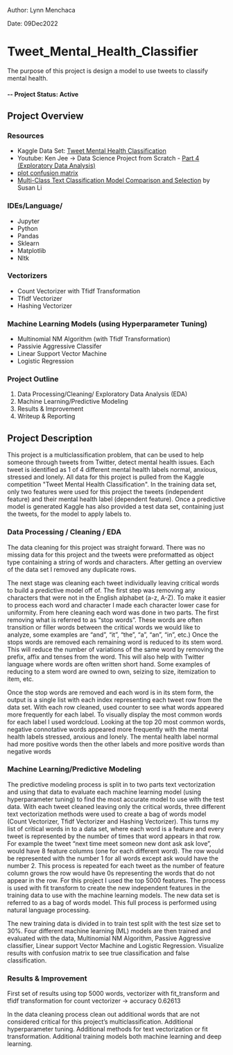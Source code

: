 
Author: Lynn Menchaca

Date: 09Dec2022


# Tweet_Mental_Health_Classifier

The purpose of this project is design a model to use tweets to classify mental health.


#### -- Project Status: Active

## Project Overview
### Resources
- Kaggle Data Set: [Tweet Mental Health Classification](https://www.kaggle.com/competitions/tweet-mental-health-classification)
- Youtube: Ken Jee -> Data Science Project from Scratch - [Part 4 (Exploratory Data Analysis)](https://www.youtube.com/watch?v=QWgg4w1SpJ8&list=PL2zq7klxX5ASFejJj80ob9ZAnBHdz5O1t&index=4)
- [plot confusion matrix](https://scikit-learn.org/stable/auto_examples/model_selection/plot_confusion_matrix.html)
- [Multi-Class Text Classification Model Comparison and Selection](https://towardsdatascience.com/multi-class-text-classification-model-comparison-and-selection-5eb066197568) by Susan Li

### IDEs/Language/
* Jupyter
* Python
* Pandas
* Sklearn
* Matplotlib
* Nltk

### Vectorizers
* Count Vectorizer with Tfidf Transformation
* Tfidf Vectorizer
* Hashing Vectorizer

### Machine Learning Models (using Hyperparameter Tuning)
* Multinomial NM Algorithm (with Tfidf Transformation)
* Passivie Aggressive Classifer
* Linear Support Vector Machine
* Logistic Regression


### Project Outline
1) Data Processing/Cleaning/ Exploratory Data Analysis (EDA)
2) Machine Learning/Predictive Modeling
3) Results & Improvement
4) Writeup & Reporting

## Project Description

This project is a multiclassification problem, that can be used to help someone through tweets from Twitter, detect mental health issues. Each tweet is identified as 1 of 4 different mental health labels normal, anxious, stressed and lonely. All data for this project is pulled from the Kaggle competition "Tweet Mental Health Classification". In the training data set, only two features were used for this project the tweets (independent feature) and their mental health label (dependent feature). Once a predictive model is generated Kaggle has also provided a test data set, containing just the tweets, for the model to apply labels to. 

### Data Processing / Cleaning / EDA

The data cleaning for this project was straight forward. There was no missing data for this project and the tweets were preformatted as object type containing a string of words and characters. After getting an overview of the data set I removed any duplicate rows. 

The next stage was cleaning each tweet individually leaving critical words to build a predictive model off of.  The first step was removing any characters that were not in the English alphabet (a-z, A-Z). To make it easier to process each word and character I made each character lower case for uniformity. From here cleaning each word was done in two parts. The first removing what is referred to as “stop words”. These words are often transition or filler words between the critical words we would like to analyze, some examples are “and”, “it”, “the”, “a”, “an”, “in”, etc.) Once the stops words are removed each remaining word is reduced to its stem word. This will reduce the number of variations of the same word by removing the prefix, affix and tenses from the word. This will also help with Twitter language where words are often written short hand. Some examples of reducing to a stem word are owned to own, seizing to size, itemization to item, etc. 

Once the stop words are removed and each word is in its stem form, the output is a single list with each index representing each tweet row from the data set. With each row cleaned, used counter to see what words appeared more frequently for each label. To visually display the most common words for each label I used wordcloud. Looking at the top 20 most common words, negative connotative words appeared more frequently with the mental health labels stressed, anxious and lonely. The mental health label normal had more positive words then the other labels and more positive words than negative words 

### Machine Learning/Predictive Modeling

The predictive modeling process is split in to two parts text vectorization and using that data to evaluate each machine learning model (using hyperparameter tuning) to find the most accurate model to use with the test data. With each tweet cleaned leaving only the critical words, three different text vectorization methods were used to create a bag of words model (Count Vectorizer, Tfidf Vectorizer and Hashing Vectorizer). This turns my list of critical words in to a data set, where each word is a feature and every tweet is represented by the number of times that word appears in that row. For example the tweet “next time meet someon new dont ask ask love”, would have 8 feature columns (one for each different word). The row would be represented with the number 1 for all words except ask would have the number 2. This process is repeated for each tweet as the number of feature column grows the row would have 0s representing the words that do not appear in the row. For this project I used the top 5000 features. The process is used with fit transform to create the new independent features in the training data to use with the machine learning models. The new data set is referred to as a bag of words model. This full process is performed using natural language processing.

The new training data is divided in to train test split with the test size set to 30%. Four different machine learning (ML) models are then trained and evaluated with the data, Multinomial NM Algorithm, Passive Aggressive classifier, Linear support Vector Machine and Logistic Regression. Visualize results with confusion matrix to see true classification and false classification.


### Results & Improvement

First set of results using top 5000 words, vectorizer with fit_transform and tfidf transformation for count vectorizer -> accuracy 0.62613

In the data cleaning process clean out additional words that are not considered critical for this project’s multiclassification.
Additional hyperparameter tuning.
Additional methods for text vectorization or fit transformation.
Additional training models both machine learning and deep learning.

